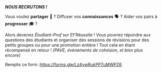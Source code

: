***NOUS RECRUTONS !***

Vous voulez __partager__ 🤝 ? Diffuser vos __connaissances__ 🗣 ? Aider vos pairs à __progresser__ 🎓 ?

Alors devenez *Étudiant-Prof* sur Ef'Réussite !
Vous pourrez répondre aux questions des étudiants et organiser des sessions de révisions pour des petits groupes ou pour une promotion entière ! Tout cela en étant récompensé en retour ! *(PAVE, évènements de cohésion, et bien plus encore)*

Remplis ce form :https://forms.gle/Lz4ywRukPP7uMWPZ6
